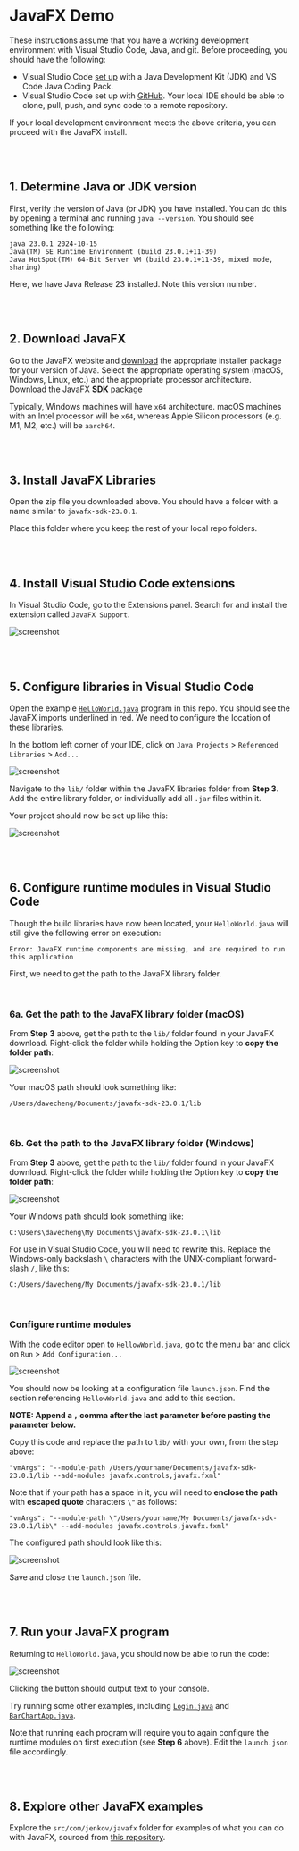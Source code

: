 # JavaFX Demo

These instructions assume that you have a working development environment with Visual Studio Code, Java, and git. Before proceeding, you should have the following:

- Visual Studio Code [set up](https://code.visualstudio.com/docs/languages/java) with a Java Development Kit (JDK) and VS Code Java Coding Pack.
- Visual Studio Code set up with [GitHub](https://github.com/). Your local IDE should be able to clone, pull, push, and sync code to a remote repository.

If your local development environment meets the above criteria, you can proceed with the JavaFX install.

<br><br>

## 1. Determine Java or JDK version
First, verify the version of Java (or JDK) you have installed. You can do this by opening a terminal and running `java --version`. You should see something like the following:

```
java 23.0.1 2024-10-15
Java(TM) SE Runtime Environment (build 23.0.1+11-39)
Java HotSpot(TM) 64-Bit Server VM (build 23.0.1+11-39, mixed mode, sharing)
```

Here, we have Java Release 23 installed. Note this version number.

<br><br>

## 2. Download JavaFX
Go to the JavaFX website and [download](https://gluonhq.com/products/javafx/) the appropriate installer package for your version of Java. Select the appropriate operating system (macOS, Windows, Linux, etc.) and the appropriate processor architecture. Download the JavaFX **SDK** package

Typically, Windows machines will have `x64` architecture. macOS machines with an Intel processor will be `x64`, whereas Apple Silicon processors (e.g. M1, M2, etc.) will be `aarch64`.

<br><br>

## 3. Install JavaFX Libraries
Open the zip file you downloaded above. You should have a folder with a name similar to `javafx-sdk-23.0.1`. 

Place this folder where you keep the rest of your local repo folders. 

<br><br>

## 4. Install Visual Studio Code extensions
In Visual Studio Code, go to the Extensions panel. Search for and install the extension called `JavaFX Support`.

![screenshot](images/extensions.png)

<br><br>

## 5. Configure libraries in Visual Studio Code
Open the example [`HelloWorld.java`](src/basic/HelloWorld.java) program in this repo. You should see the JavaFX imports underlined in red. We need to configure the location of these libraries.

In the bottom left corner of your IDE, click on `Java Projects` > `Referenced Libraries` > `Add...`

![screenshot](images/referenced_libraries.png)

Navigate to the `lib/` folder within the JavaFX libraries folder from **Step 3**. Add the entire library folder, or individually add all `.jar` files within it. 

Your project should now be set up like this:

![screenshot](images/libraries_loaded.png)

<br><br>

## 6. Configure runtime modules in Visual Studio Code
Though the build libraries have now been located, your `HelloWorld.java` will still give the following error on execution:

`Error: JavaFX runtime components are missing, and are required to run this application`

First, we need to get the path to the JavaFX library folder.

<br>

### 6a. Get the path to the JavaFX library folder (macOS)
From **Step 3** above, get the path to the `lib/` folder found in your JavaFX download. Right-click the folder while holding the Option key to **copy the folder path**:

![screenshot](images/path_mac.png)

Your macOS path should look something like:

```
/Users/davecheng/Documents/javafx-sdk-23.0.1/lib
```

<br>

### 6b. Get the path to the JavaFX library folder (Windows)
From **Step 3** above, get the path to the `lib/` folder found in your JavaFX download. Right-click the folder while holding the Option key to **copy the folder path**:

![screenshot](images/path_windows.jpg)

Your Windows path should look something like:

```
C:\Users\davecheng\My Documents\javafx-sdk-23.0.1\lib
```

For use in Visual Studio Code, you will need to rewrite this. Replace the Windows-only backslash `\` characters with the UNIX-compliant forward-slash `/`, like this:

```
C:/Users/davecheng/My Documents/javafx-sdk-23.0.1/lib
```


<br>

### Configure runtime modules
With the code editor open to `HellowWorld.java`, go to the menu bar and click on `Run` > `Add Configuration...`

![screenshot](images/configuration.png)

You should now be looking at a configuration file `launch.json`. Find the section referencing `HellowWorld.java` and add to this section. 

**NOTE: Append a `,` comma after the last parameter before pasting the parameter below.**

Copy this code and replace the path to `lib/` with your own, from the step above:

```
"vmArgs": "--module-path /Users/yourname/Documents/javafx-sdk-23.0.1/lib --add-modules javafx.controls,javafx.fxml"
```

Note that if your path has a space in it, you will need to **enclose the path** with **escaped quote** characters `\"` as follows:

```
"vmArgs": "--module-path \"/Users/yourname/My Documents/javafx-sdk-23.0.1/lib\" --add-modules javafx.controls,javafx.fxml"
```

The configured path should look like this:

![screenshot](images/module.png)

Save and close the `launch.json` file.

<br><br>

## 7. Run your JavaFX program
Returning to `HelloWorld.java`, you should now be able to run the code:

![screenshot](images/helloworld.png)

Clicking the button should output text to your console.

Try running some other examples, including [`Login.java`](src/basic/Login.java) and [`BarChartApp.java`](src/charts/BarChartApp.java).

Note that running each program will require you to again configure the runtime modules on first execution (see **Step 6** above). Edit the `launch.json` file accordingly.

<br><br>

## 8. Explore other JavaFX examples
Explore the `src/com/jenkov/javafx` folder for examples of what you can do with JavaFX, sourced from [this repository](https://github.com/jjenkov/javafx-examples). 

<br><br>
